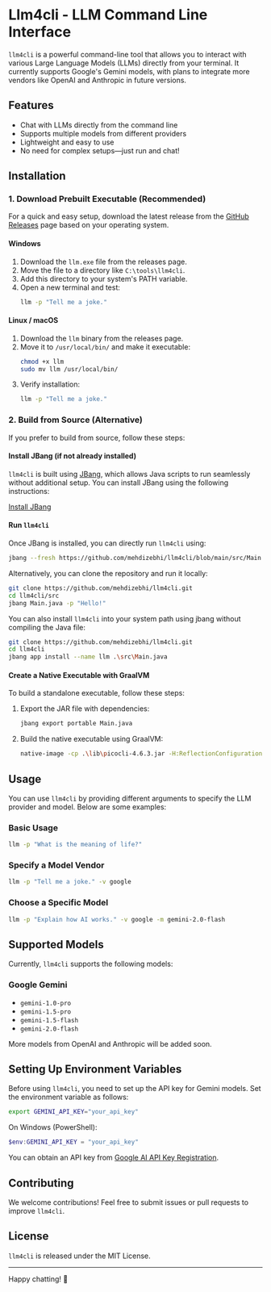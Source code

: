 # Llm4cli - LLM Command Line Interface

`llm4cli` is a powerful command-line tool that allows you to interact with various Large Language Models (LLMs) directly from your terminal. It currently supports Google's Gemini models, with plans to integrate more vendors like OpenAI and Anthropic in future versions.

## Features

- Chat with LLMs directly from the command line
- Supports multiple models from different providers
- Lightweight and easy to use
- No need for complex setups—just run and chat!

## Installation

### 1. Download Prebuilt Executable (Recommended)

For a quick and easy setup, download the latest release from the [GitHub Releases](https://github.com/mehdizebhi/llm4cli/releases) page based on your operating system.

#### Windows
1. Download the `llm.exe` file from the releases page.
2. Move the file to a directory like `C:\tools\llm4cli`.
3. Add this directory to your system's PATH variable.
4. Open a new terminal and test:
   ```bash
   llm -p "Tell me a joke."
   ```

#### Linux / macOS
1. Download the `llm` binary from the releases page.
2. Move it to `/usr/local/bin/` and make it executable:
   ```bash
   chmod +x llm
   sudo mv llm /usr/local/bin/
   ```
3. Verify installation:
   ```bash
   llm -p "Tell me a joke."
   ```

### 2. Build from Source (Alternative)

If you prefer to build from source, follow these steps:

#### Install JBang (if not already installed)
`llm4cli` is built using [JBang](https://www.jbang.dev/), which allows Java scripts to run seamlessly without additional setup. You can install JBang using the following instructions:

[Install JBang](https://www.jbang.dev/download/)

#### Run `llm4cli`
Once JBang is installed, you can directly run `llm4cli` using:

```bash
jbang --fresh https://github.com/mehdizebhi/llm4cli/blob/main/src/Main.java -p "Hello!"
```

Alternatively, you can clone the repository and run it locally:

```bash
git clone https://github.com/mehdizebhi/llm4cli.git
cd llm4cli/src
jbang Main.java -p "Hello!"
```

You can also install `llm4cli` into your system path using jbang without compiling the Java file:

```bash
git clone https://github.com/mehdizebhi/llm4cli.git
cd llm4cli
jbang app install --name llm .\src\Main.java
```

#### Create a Native Executable with GraalVM
To build a standalone executable, follow these steps:

1. Export the JAR file with dependencies:
   ```bash
   jbang export portable Main.java
   ```
2. Build the native executable using GraalVM:
   ```bash
   native-image -cp .\lib\picocli-4.6.3.jar -H:ReflectionConfigurationFiles=reflect-config.json -jar .\Main.jar llm
   ```

## Usage

You can use `llm4cli` by providing different arguments to specify the LLM provider and model. Below are some examples:

### Basic Usage
```bash
llm -p "What is the meaning of life?"
```

### Specify a Model Vendor
```bash
llm -p "Tell me a joke." -v google
```

### Choose a Specific Model
```bash
llm -p "Explain how AI works." -v google -m gemini-2.0-flash
```

## Supported Models

Currently, `llm4cli` supports the following models:

### Google Gemini

- `gemini-1.0-pro`
- `gemini-1.5-pro`
- `gemini-1.5-flash`
- `gemini-2.0-flash`

More models from OpenAI and Anthropic will be added soon.

## Setting Up Environment Variables

Before using `llm4cli`, you need to set up the API key for Gemini models. Set the environment variable as follows:

```bash
export GEMINI_API_KEY="your_api_key"
```

On Windows (PowerShell):

```powershell
$env:GEMINI_API_KEY = "your_api_key"
```

You can obtain an API key from [Google AI API Key Registration](https://ai.google.dev/gemini-api/docs/api-key).

## Contributing

We welcome contributions! Feel free to submit issues or pull requests to improve `llm4cli`.

## License

`llm4cli` is released under the MIT License.

---

Happy chatting! 🚀
